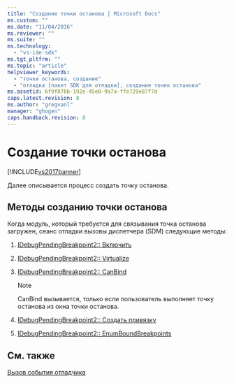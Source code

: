 ```yaml
---
title: "Создание точки останова | Microsoft Docs"
ms.custom: ""
ms.date: "11/04/2016"
ms.reviewer: ""
ms.suite: ""
ms.technology: 
  - "vs-ide-sdk"
ms.tgt_pltfrm: ""
ms.topic: "article"
helpviewer_keywords: 
  - "точки останова, создание"
  - "отладка [пакет SDK для отладки], создание точек останова"
ms.assetid: 6f9f87bb-192e-45e0-9a7a-ffe729e87f7d
caps.latest.revision: 8
ms.author: "gregvanl"
manager: "ghogen"
caps.handback.revision: 8
---
```

# Создание точки останова
[!INCLUDE[vs2017banner](../../code-quality/includes/vs2017banner.md)]

Далее описывается процесс создать точку останова.  
  
## Методы созданию точки останова  
 Когда модуль, который требуется для связывания точка останова загружен, сеанс отладки вызовы диспетчера \(SDM\) следующие методы:  
  
1.  [IDebugPendingBreakpoint2:: Включить](../../extensibility/debugger/reference/idebugpendingbreakpoint2-enable.md)  
  
2.  [IDebugPendingBreakpoint2:: Virtualize](../../extensibility/debugger/reference/idebugpendingbreakpoint2-virtualize.md)  
  
3.  [IDebugPendingBreakpoint2:: CanBind](../../extensibility/debugger/reference/idebugpendingbreakpoint2-canbind.md)  
  
    > [!NOTE]
    >  CanBind вызывается, только если пользователь выполняет точку останова из окна точки останова.  
  
4.  [IDebugPendingBreakpoint2:: Создать привязку](../../extensibility/debugger/reference/idebugpendingbreakpoint2-bind.md)  
  
5.  [IDebugPendingBreakpoint2:: EnumBoundBreakpoints](../../extensibility/debugger/reference/idebugpendingbreakpoint2-enumboundbreakpoints.md)  
  
## См. также  
 [Вызов события отладчика](../../extensibility/debugger/calling-debugger-events.md)